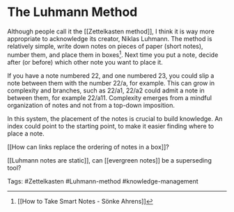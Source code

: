 # The Luhmann Method
Although people call it the [[Zettelkasten method]], I think it is way more appropriate to acknowledge its creator, Niklas Luhmann. The method is relatively simple, write down notes on pieces of paper (short notes), number them, and place them in boxes[^1]. Next time you put a note, decide after (or before) which other note you want to place it. 

If you have a note numbered 22, and one numbered 23, you could slip a note between them with the number 22/a, for example. This can grow in complexity and branches, such as 22/a1, 22/a2 could admit a note in between them, for example 22/a11. Complexity emerges from a mindful organization of notes and not from a top-down imposition. 

In this system, the placement of the notes is crucial to build knowledge. An index could point to the starting point, to make it easier finding where to place a note. 

[[How can links replace the ordering of notes in a box]]?

[[Luhmann notes are static]], can [[evergreen notes]] be a superseding tool?

[^1]: [[How to Take Smart Notes - Sönke Ahrens]]

Tags: #Zettelkasten #Luhmann-method #knowledge-management